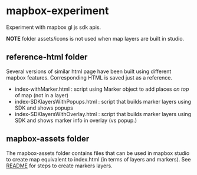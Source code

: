 # mapbox-experiment

Experiment with mapbox gl js sdk apis.

**NOTE** folder assets/icons is not used when map layers are built in studio.

## reference-html folder

Several versions of similar html page have been built using different mapbox features. Corresponding HTML is saved just as a reference.

- index-withMarker.html : script using Marker object to add places _on top_ of map (not in a layer)
- index-SDKlayersWithPopups.html : script that builds marker layers using SDK and shows popups
- index-SDKlayersWithOverlay.html : script that builds marker layers using SDK and shows marker info in overlay (vs popup.)

## mapbox-assets folder

The mapbox-assets folder contains files that can be used in mapbox studio to create map equivalent to index.html (in terms of layers and markers). See [README](./mapbox-assets/README.md) for steps to create markers layers.
